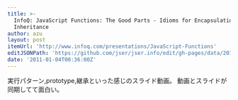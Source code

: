 ```yaml
---
title: >-
  InfoQ: JavaScript Functions: The Good Parts - Idioms for Encapsulation and
  Inheritance
author: azu
layout: post
itemUrl: 'http://www.infoq.com/presentations/JavaScript-Functions'
editJSONPath: 'https://github.com/jser/jser.info/edit/gh-pages/data/2011/01/index.json'
date: '2011-01-04T00:36:00Z'
---
```

実行パターン,prototype,継承といった感じのスライド動画。
動画とスライドが同期してて面白い。
